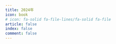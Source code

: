 ```yaml
---
title: 2024年
icon: book
# icon: fa-solid fa-file-lines/fa-solid fa-file
article: false
index: false
comment: false
---
```


<Catalog />
